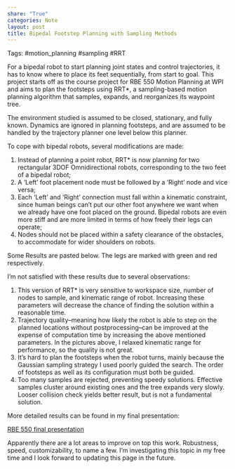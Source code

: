 ```yaml
---
share: "True"
categories: Note
layout: post
title: Bipedal Footstep Planning with Sampling Methods
---
```

Tags: #motion_planning #sampling #RRT

For a bipedal robot to start planning joint states and control trajectories, it has to know where to place its feet sequentially, from start to goal. This project starts off as the course project for RBE 550 Motion Planning at WPI and aims to plan the footsteps using RRT*, a sampling-based motion planning algorithm that samples, expands, and reorganizes its waypoint tree.

The environment studied is assumed to be closed, stationary, and fully known. Dynamics are ignored in planning footsteps, and are assumed to be handled by the trajectory planner one level below this planner.

To cope with bipedal robots, several modifications are made:

1. Instead of planning a point robot, RRT* is now planning for two rectangular 3DOF Omnidirectional robots, corresponding to the two feet of a bipedal robot;
2. A ‘Left’ foot placement node must be followed by a ‘Right’ node and vice versa;
3. Each ‘Left’ and ‘Right’ connection must fall within a kinematic constraint, since human beings can’t put our other foot anywhere we want when we already have one foot placed on the ground. Bipedal robots are even more stiff and are more limited in terms of how freely their legs can operate;
4. Nodes should not be placed within a safety clearance of the obstacles, to accommodate for wider shoulders on robots.

Some Results are pasted below. The legs are marked with green and red respectively.

I’m not satisfied with these results due to several observations:

1. This version of RRT* is very sensitive to workspace size, number of nodes to sample, and kinematic range of robot. Increasing these parameters will decrease the chance of finding the solution within a reasonable time.
2. Trajectory quality–meaning how likely the robot is able to step on the planned locations without postprocessing–can be improved at the expense of computation time by increasing the above mentioned parameters. In the pictures above, I relaxed kinematic range for performance, so the quality is not great.
3. It’s hard to plan the footsteps when the robot turns, mainly because the Gaussian sampling strategy I used poorly guided the search. The order of footsteps as well as its configuration must both be guided.
4. Too many samples are rejected, preventing speedy solutions. Effective samples cluster around existing ones and the tree expands very slowly. Looser collision check yields better result, but is not a fundamental solution.

More detailed results can be found in my final presentation:

[RBE 550 final presentation](https://drive.google.com/file/d/1VN1X4AsiWoPm_6C_C9ojCVLfJfNtWOLG/view?usp=drive_link)


Apparently there are a lot areas to improve on top this work. Robustness, speed, customizability, to name a few. I’m investigating this topic in my free time and I look forward to updating this page in the future.